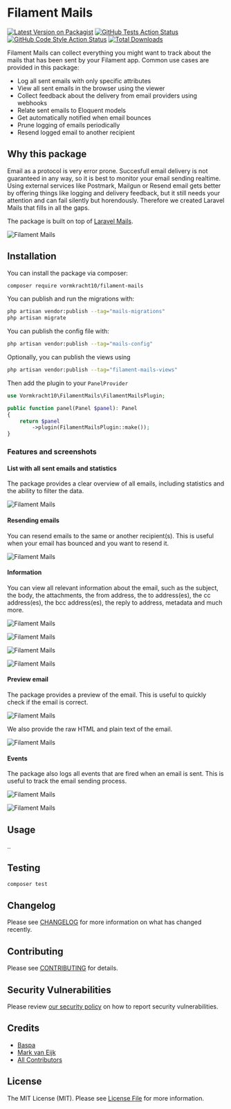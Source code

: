 # Filament Mails

[![Latest Version on Packagist](https://img.shields.io/packagist/v/vormkracht10/filament-mails.svg?style=flat-square)](https://packagist.org/packages/vormkracht10/filament-mails)
[![GitHub Tests Action Status](https://img.shields.io/github/actions/workflow/status/vormkracht10/filament-mails/run-tests.yml?branch=main&label=tests&style=flat-square)](https://github.com/vormkracht10/filament-mails/actions?query=workflow%3Arun-tests+branch%3Amain)
[![GitHub Code Style Action Status](https://img.shields.io/github/actions/workflow/status/vormkracht10/filament-mails/fix-php-code-styling.yml?branch=main&label=code%20style&style=flat-square)](https://github.com/vormkracht10/filament-mails/actions?query=workflow%3A"Fix+PHP+code+styling"+branch%3Amain)
[![Total Downloads](https://img.shields.io/packagist/dt/vormkracht10/filament-mails.svg?style=flat-square)](https://packagist.org/packages/vormkracht10/filament-mails)

Filament Mails can collect everything you might want to track about the mails that has been sent by your Filament app. Common use cases are provided in this package:

-   Log all sent emails with only specific attributes
-   View all sent emails in the browser using the viewer
-   Collect feedback about the delivery from email providers using webhooks
-   Relate sent emails to Eloquent models
-   Get automatically notified when email bounces
-   Prune logging of emails periodically
-   Resend logged email to another recipient

## Why this package

Email as a protocol is very error prone. Succesfull email delivery is not guaranteed in any way, so it is best to monitor your email sending realtime. Using external services like Postmark, Mailgun or Resend email gets better by offering things like logging and delivery feedback, but it still needs your attention and can fail silently but horendously. Therefore we created Laravel Mails that fills in all the gaps.

The package is built on top of [Laravel Mails](https://github.com/vormkracht10/laravel-mails).

![Filament Mails](https://github.com/vormkracht10/filament-mails/blob/main/docs/filament-mails.jpeg)

## Installation

You can install the package via composer:

```bash
composer require vormkracht10/filament-mails
```

You can publish and run the migrations with:

```bash
php artisan vendor:publish --tag="mails-migrations"
php artisan migrate
```

You can publish the config file with:

```bash
php artisan vendor:publish --tag="mails-config"
```

Optionally, you can publish the views using

```bash
php artisan vendor:publish --tag="filament-mails-views"
```

Then add the plugin to your `PanelProvider`

```php
use Vormkracht10\FilamentMails\FilamentMailsPlugin;

public function panel(Panel $panel): Panel
{
    return $panel
        ->plugin(FilamentMailsPlugin::make());
}
```

### Features and screenshots

#### List with all sent emails and statistics

The package provides a clear overview of all emails, including statistics and the ability to filter the data.

![Filament Mails](https://github.com/vormkracht10/filament-mails/blob/main/docs/mails-list.png)

#### Resending emails

You can resend emails to the same or another recipient(s). This is useful when your email has bounced and you want to resend it.

![Filament Mails](https://github.com/vormkracht10/filament-mails/blob/main/docs/mail-resend.png)

#### Information

You can view all relevant information about the email, such as the subject, the body, the attachments, the from address, the to address(es), the cc address(es), the bcc address(es), the reply to address, metadata and much more.

![Filament Mails](https://github.com/vormkracht10/filament-mails/blob/main/docs/mail-sender-information.png)

![Filament Mails](https://github.com/vormkracht10/filament-mails/blob/main/docs/mail-statistics.png)

![Filament Mails](https://github.com/vormkracht10/filament-mails/blob/main/docs/mail-events.png)

![Filament Mails](https://github.com/vormkracht10/filament-mails/blob/main/docs/mail-attachments.png)

#### Preview email

The package provides a preview of the email. This is useful to quickly check if the email is correct.

![Filament Mails](https://github.com/vormkracht10/filament-mails/blob/main/docs/mail-preview.png)

We also provide the raw HTML and plain text of the email.

![Filament Mails](https://github.com/vormkracht10/filament-mails/blob/main/docs/mail-raw-html.png)

#### Events

The package also logs all events that are fired when an email is sent. This is useful to track the email sending process.

![Filament Mails](https://github.com/vormkracht10/filament-mails/blob/main/docs/events-list.png)

![Filament Mails](https://github.com/vormkracht10/filament-mails/blob/main/docs/event-details.png)

## Usage

..

## Testing

```bash
composer test
```

## Changelog

Please see [CHANGELOG](CHANGELOG.md) for more information on what has changed recently.

## Contributing

Please see [CONTRIBUTING](.github/CONTRIBUTING.md) for details.

## Security Vulnerabilities

Please review [our security policy](../../security/policy) on how to report security vulnerabilities.

## Credits

-   [Baspa](https://github.com/vormkracht10)
-   [Mark van Eijk](https://github.com/markvaneijk)
-   [All Contributors](../../contributors)

## License

The MIT License (MIT). Please see [License File](LICENSE.md) for more information.
